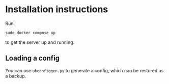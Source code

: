 # Installation instructions
Run
```
sudo docker compose up
```
to get the server up and running.

## Loading a config
You can use `ukconfiggen.py` to generate a config, which can be restored as a backup.
